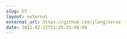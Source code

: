 ```yaml
---
slug: b7
layout: external
external_url: https://github.com/jlong/serve
date: 2011-02-22T21:25:31-06:00
---
```

